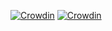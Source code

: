 [![Crowdin](https://img.shields.io/badge/Crowdin-2E3340.svg?style=for-the-badge&logo=Crowdin&logoColor=white)](https://crowdin.com/project/scihook)
[![Crowdin](https://badges.crowdin.net/scihook/localized.svg)](https://crowdin.com/project/scihook)
